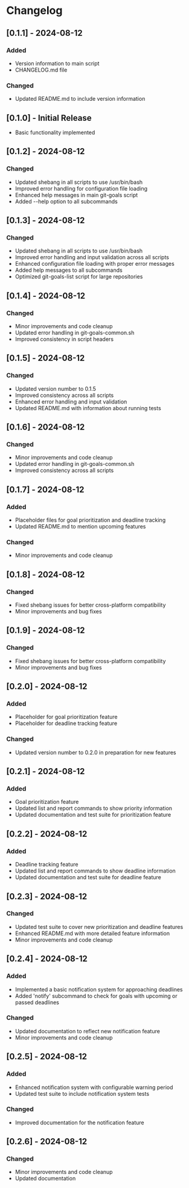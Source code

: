 # Changelog

## [0.1.1] - 2024-08-12
### Added
- Version information to main script
- CHANGELOG.md file

### Changed
- Updated README.md to include version information

## [0.1.0] - Initial Release
- Basic functionality implemented

## [0.1.2] - 2024-08-12
### Changed
- Updated shebang in all scripts to use /usr/bin/bash
- Improved error handling for configuration file loading
- Enhanced help messages in main git-goals script
- Added --help option to all subcommands

## [0.1.3] - 2024-08-12
### Changed
- Updated shebang in all scripts to use /usr/bin/bash
- Improved error handling and input validation across all scripts
- Enhanced configuration file loading with proper error messages
- Added help messages to all subcommands
- Optimized git-goals-list script for large repositories

## [0.1.4] - 2024-08-12
### Changed
- Minor improvements and code cleanup
- Updated error handling in git-goals-common.sh
- Improved consistency in script headers

## [0.1.5] - 2024-08-12
### Changed
- Updated version number to 0.1.5
- Improved consistency across all scripts
- Enhanced error handling and input validation
- Updated README.md with information about running tests

## [0.1.6] - 2024-08-12
### Changed
- Minor improvements and code cleanup
- Updated error handling in git-goals-common.sh
- Improved consistency across all scripts

## [0.1.7] - 2024-08-12
### Added
- Placeholder files for goal prioritization and deadline tracking
- Updated README.md to mention upcoming features

### Changed
- Minor improvements and code cleanup

## [0.1.8] - 2024-08-12
### Changed
- Fixed shebang issues for better cross-platform compatibility
- Minor improvements and bug fixes

## [0.1.9] - 2024-08-12
### Changed
- Fixed shebang issues for better cross-platform compatibility
- Minor improvements and bug fixes

## [0.2.0] - 2024-08-12
### Added
- Placeholder for goal prioritization feature
- Placeholder for deadline tracking feature

### Changed
- Updated version number to 0.2.0 in preparation for new features


## [0.2.1] - 2024-08-12
### Added
- Goal prioritization feature
- Updated list and report commands to show priority information
- Updated documentation and test suite for prioritization feature

## [0.2.2] - 2024-08-12
### Added
- Deadline tracking feature
- Updated list and report commands to show deadline information
- Updated documentation and test suite for deadline feature

## [0.2.3] - 2024-08-12
### Changed
- Updated test suite to cover new prioritization and deadline features
- Enhanced README.md with more detailed feature information
- Minor improvements and code cleanup

## [0.2.4] - 2024-08-12
### Added
- Implemented a basic notification system for approaching deadlines
- Added 'notify' subcommand to check for goals with upcoming or passed deadlines

### Changed
- Updated documentation to reflect new notification feature
- Minor improvements and code cleanup

## [0.2.5] - 2024-08-12
### Added
- Enhanced notification system with configurable warning period
- Updated test suite to include notification system tests
### Changed
- Improved documentation for the notification feature

## [0.2.6] - 2024-08-12
### Changed
- Minor improvements and code cleanup
- Updated documentation
